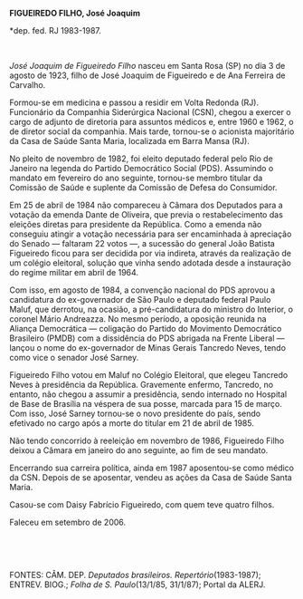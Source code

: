 **FIGUEIREDO FILHO, José Joaquim**

\*dep. fed. RJ 1983-1987.

 

*José Joaquim de Figueiredo Filho* nasceu em Santa Rosa (SP) no dia 3 de
agosto de 1923, filho de José Joaquim de Figueiredo e de Ana Ferreira de
Carvalho.

Formou-se em medicina e passou a residir em Volta Redonda (RJ).
Funcionário da Companhia Siderúrgica Nacional (CSN), chegou a exercer o
cargo de adjunto de diretoria para assuntos médicos e, entre 1960 e
1962, o de diretor social da companhia. Mais tarde, tornou-se o
acionista majoritário da Casa de Saúde Santa Maria, localizada em Barra
Mansa (RJ).

No pleito de novembro de 1982, foi eleito deputado federal pelo Rio de
Janeiro na legenda do Partido Democrático Social (PDS). Assumindo o
mandato em fevereiro do ano seguinte, tornou-se membro titular da
Comissão de Saúde e suplente da Comissão de Defesa do Consumidor.

Em 25 de abril de 1984 não compareceu à Câmara dos Deputados para a
votação da emenda Dante de Oliveira, que previa o restabelecimento das
eleições diretas para presidente da República. Como a emenda não
conseguiu atingir a votação necessária para ser encaminhada à apreciação
do Senado — faltaram 22 votos —, a sucessão do general João Batista
Figueiredo ficou para ser decidida por via indireta, através da
realização de um colégio eleitoral, solução que vinha sendo adotada
desde a instauração do regime militar em abril de 1964.

Com isso, em agosto de 1984, a convenção nacional do PDS aprovou a
candidatura do ex-governador de São Paulo e deputado federal Paulo
Maluf, que derrotou, na ocasião, a pré-candidatura do ministro do
Interior, o coronel Mário Andreazza. No mesmo período, a oposição
reunida na Aliança Democrática — coligação do Partido do Movimento
Democrático Brasileiro (PMDB) com a dissidência do PDS abrigada na
Frente Liberal — lançou o nome do ex-governador de Minas Gerais Tancredo
Neves, tendo como vice o senador José Sarney.

Figueiredo Filho votou em Maluf no Colégio Eleitoral, que elegeu
Tancredo Neves à presidência da República. Gravemente enfermo, Tancredo,
no entanto, não chegou a assumir a presidência, sendo internado no
Hospital de Base de Brasília na véspera de sua posse, marcada para 15 de
março. Com isso, José Sarney tornou-se o novo presidente do país, sendo
efetivado no cargo após a morte do titular em 21 de abril de 1985.

Não tendo concorrido à reeleição em novembro de 1986, Figueiredo Filho
deixou a Câmara em janeiro do ano seguinte, ao fim de seu mandato.

Encerrando sua carreira política, ainda em 1987 aposentou-se como médico
da CSN. Depois de se aposentar, vendeu as ações da Casa de Saúde Santa
Maria.

Casou-se com Daisy Fabrício Figueiredo, com quem teve quatro filhos.

Faleceu em setembro de 2006.

 

 

FONTES: CÂM. DEP. *Deputados brasileiros. Repertório*(1983-1987);
ENTREV. BIOG.; *Folha de S. Paulo*(13/1/85, 31/1/87); Portal da ALERJ.

 
